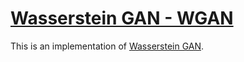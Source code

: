 # [Wasserstein GAN - WGAN](https://nn.labml.ai/gan/wasserstein/index.html)

This is an implementation of
[Wasserstein GAN](https://arxiv.org/abs/1701.07875).
